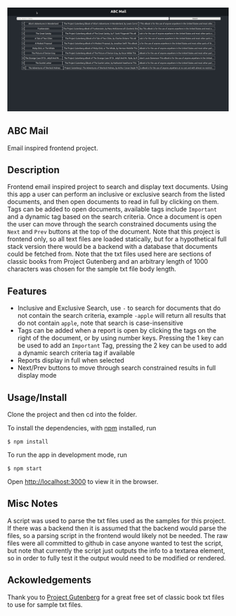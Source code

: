 <h4 align="center">
<img alt="ABC Mail Gif" src="demo/AbcMail.gif" width="1000px">
</h4>

## ABC Mail
Email inspired frontend project.

## Description
Frontend email inspired project to search and display text documents. Using this app a user can perform an inclusive or exclusive search from the listed documents, and then open documents to read in full by clicking on them. Tags can be added to open documents, available tags include `Important` and a dynamic tag based on the search criteria. Once a document is open the user can move through the search constrained documents using the `Next` and `Prev` buttons at the top of the document. Note that this project is frontend only, so all text files are loaded statically, but for a hypothetical full stack version there would be a backend with a database that documents could be fetched from. Note that the txt files used here are sections of classic books from Project Gutenberg and an arbitrary length of 1000 characters was chosen for the sample txt file body length.

## Features
- Inclusive and Exclusive Search, use `-` to search for documents that do not contain the search criteria, example `-apple` will return all results that do not contain `apple`, note that search is case-insensitive
- Tags can be added when a report is open by clicking the tags on the right of the document, or by using number keys. Pressing the 1 key can be used to add an `Important` Tag, pressing the 2 key can be used to add a dynamic search criteria tag if available 
- Reports display in full when selected
- Next/Prev buttons to move through search constrained results in full display mode

## Usage/Install

Clone the project and then cd into the folder.

To install the dependencies, with [npm](https://npmjs.org/) installed, run

```
$ npm install
```

To run the app in development mode, run

```
$ npm start
```
Open [http://localhost:3000](http://localhost:3000) to view it in the browser.

## Misc Notes
A script was used to parse the txt files used as the samples for this project. If there was a backend then it is assumed that the backend would parse the files, so a parsing script in the frontend would likely not be needed. The raw files were all committed to github in case anyone wanted to test the script, but note that currently the script just outputs the info to a textarea element, so in order to fully test it the output would need to be modified or rendered.

## Ackowledgements
Thank you to [Project Gutenberg](https://www.gutenberg.org/) for a great free set of classic book txt files to use for sample txt files.